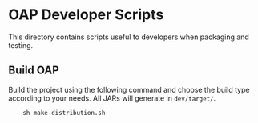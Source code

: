# OAP Developer Scripts
This directory contains scripts useful to developers when packaging and testing.

## Build OAP

Build the project using the following command and choose the build type according to your needs. All JARs will generate in ``dev/target/``.

```
    sh make-distribution.sh
```